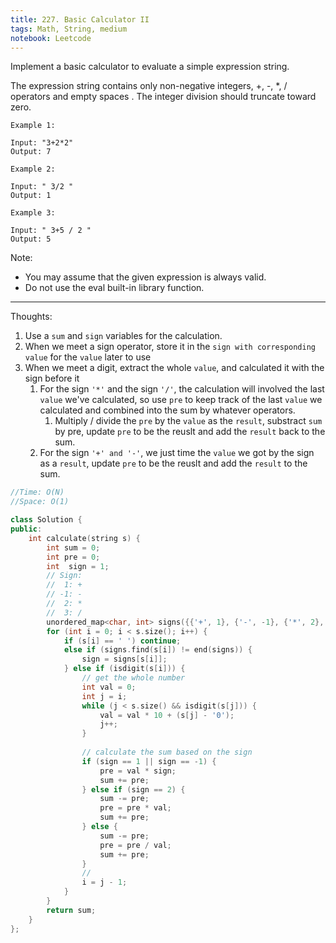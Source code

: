 ```yaml
---
title: 227. Basic Calculator II
tags: Math, String, medium
notebook: Leetcode
---
```

Implement a basic calculator to evaluate a simple expression string.

The expression string contains only non-negative integers, +, -, *, / operators and empty spaces . The integer division should truncate toward zero.
```
Example 1:

Input: "3+2*2"
Output: 7
```
```
Example 2:

Input: " 3/2 "
Output: 1
```
```
Example 3:

Input: " 3+5 / 2 "
Output: 5
```
Note:

- You may assume that the given expression is always valid.
- Do not use the eval built-in library function.

----------
Thoughts:
1. Use a `sum` and `sign` variables for the calculation.
2. When we meet a sign operator, store it in the `sign with corresponding value` for the `value` later to use
3. When we meet a digit, extract the whole ``value``, and calculated it with the sign before it
   1. For the sign `'*'` and the sign `'/'`, the calculation will involved the last `value` we've calculated, so use `pre` to keep track of the last `value` we calculated and combined into the sum by whatever operators.
      1. Multiply / divide the `pre` by the `value` as the `result`, substract `sum` by pre, update `pre` to be the reuslt and add the `result` back to the sum.
   2. For the sign `'+' and '-'`, we just time the `value` we got by the sign as a `result`, update `pre` to be the reuslt and add the `result` to the sum.

```c++
//Time: O(N)
//Space: O(1)

class Solution {
public:
    int calculate(string s) {
        int sum = 0;
        int pre = 0;
        int  sign = 1; 
        // Sign:
        //  1: +
        // -1: -
        //  2: *
        //  3: /
        unordered_map<char, int> signs({{'+', 1}, {'-', -1}, {'*', 2}, {'/', 3}});
        for (int i = 0; i < s.size(); i++) {
            if (s[i] == ' ') continue;
            else if (signs.find(s[i]) != end(signs)) {
                sign = signs[s[i]];
            } else if (isdigit(s[i])) {
                // get the whole number
                int val = 0;
                int j = i;
                while (j < s.size() && isdigit(s[j])) {
                    val = val * 10 + (s[j] - '0');
                    j++;
                }
                
                // calculate the sum based on the sign
                if (sign == 1 || sign == -1) {
                    pre = val * sign;
                    sum += pre;
                } else if (sign == 2) {
                    sum -= pre;
                    pre = pre * val;
                    sum += pre;
                } else {
                    sum -= pre;
                    pre = pre / val;
                    sum += pre;
                }
                //
                i = j - 1;
            }
        }
        return sum;
    }
};
```
